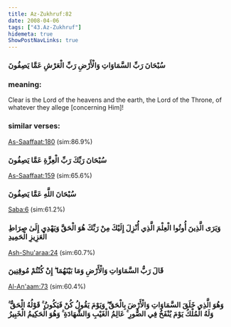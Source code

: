 ```yaml
---
title: Az-Zukhruf:82
date: 2008-04-06
tags: ["43.Az-Zukhruf"]
hidemeta: true 
ShowPostNavLinks: true 
---
```

### سُبْحَانَ رَبِّ السَّمَاوَاتِ وَالْأَرْضِ رَبِّ الْعَرْشِ عَمَّا يَصِفُونَ
### meaning: 
Clear is the Lord of the heavens and the earth, the Lord of the Throne, of whatever they allege [concerning Him]!
### similar verses: 

[As-Saaffaat:180](/37/180) (sim:86.9%)

### سُبْحَانَ رَبِّكَ رَبِّ الْعِزَّةِ عَمَّا يَصِفُونَ

[As-Saaffaat:159](/37/159) (sim:65.6%)

### سُبْحَانَ اللَّهِ عَمَّا يَصِفُونَ

[Saba:6](/34/6) (sim:61.2%)

### وَيَرَى الَّذِينَ أُوتُوا الْعِلْمَ الَّذِي أُنْزِلَ إِلَيْكَ مِنْ رَبِّكَ هُوَ الْحَقَّ وَيَهْدِي إِلَىٰ صِرَاطِ الْعَزِيزِ الْحَمِيدِ

[Ash-Shu'araa:24](/26/24) (sim:60.7%)

### قَالَ رَبُّ السَّمَاوَاتِ وَالْأَرْضِ وَمَا بَيْنَهُمَا ۖ إِنْ كُنْتُمْ مُوقِنِينَ

[Al-An'aam:73](/6/73) (sim:60.4%)

### وَهُوَ الَّذِي خَلَقَ السَّمَاوَاتِ وَالْأَرْضَ بِالْحَقِّ ۖ وَيَوْمَ يَقُولُ كُنْ فَيَكُونُ ۚ قَوْلُهُ الْحَقُّ ۚ وَلَهُ الْمُلْكُ يَوْمَ يُنْفَخُ فِي الصُّورِ ۚ عَالِمُ الْغَيْبِ وَالشَّهَادَةِ ۚ وَهُوَ الْحَكِيمُ الْخَبِيرُ
